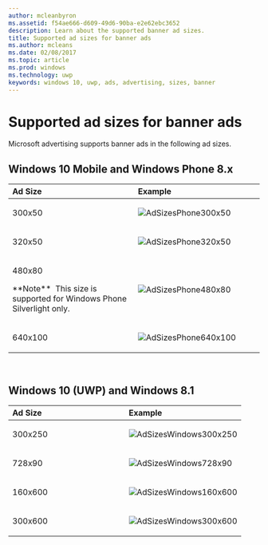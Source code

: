 ---author: mcleanbyronms.assetid: f54ae666-d609-49d6-90ba-e2e62ebc3652description: Learn about the supported banner ad sizes.title: Supported ad sizes for banner adsms.author: mcleansms.date: 02/08/2017ms.topic: articlems.prod: windowsms.technology: uwpkeywords: windows 10, uwp, ads, advertising, sizes, banner---# Supported ad sizes for banner adsMicrosoft advertising supports banner ads in the following ad sizes.## Windows 10 Mobile and Windows Phone 8.x<table><colgroup><col width="50%" /><col width="50%" /></colgroup><thead><tr class="header"><th align="left">Ad Size</th><th align="left">Example</th></tr></thead><tbody><tr class="odd"><td align="left"><p>300x50</p></td><td align="left"><img src="images/13-ce34c5cf-3e7d-4dd4-a094-4fad5e95d5cf.jpg" alt="AdSizesPhone300x50" /></td></tr><tr class="even"><td align="left"><p>320x50</p></td><td align="left"><img src="images/13-f6f413da-ddde-4424-9364-41d8ba536d21.jpg" alt="AdSizesPhone320x50" /></td></tr><tr class="odd"><td align="left"><p>480x80</p><p>**Note**&nbsp;&nbsp;This size is supported for Windows Phone Silverlight only.</p></td><td align="left"><img src="images/13-0f11f562-0624-40d6-9720-400420f0a486.jpg" alt="AdSizesPhone480x80" /></td></tr><tr class="even"><td align="left"><p>640x100</p></td><td align="left"><img src="images/13-2bf69508-7c98-422d-9837-ed8bdca33c5a.jpg" alt="AdSizesPhone640x100" /></td></tr></tbody></table> ## Windows 10 (UWP) and Windows 8.1<table><colgroup><col width="50%" /><col width="50%" /></colgroup><thead><tr class="header"><th align="left">Ad Size</th><th align="left">Example</th></tr></thead><tbody><tr class="even"><td align="left"><p>300x250</p></td><td align="left"><img src="images/13-dff5785a-5355-47db-bb46-e2f41564b87c.jpg" alt="AdSizesWindows300x250" /></td></tr><tr class="odd"><td align="left"><p>728x90</p></td><td align="left"><img src="images/13-3071078f-228b-4336-97d3-5b783b163f9a.jpg" alt="AdSizesWindows728x90" /></td></tr><tr class="even"><td align="left"><p>160x600</p></td><td align="left"><img src="images/13-ab104187-3ba9-4c13-a510-6fa4c9bd8330.jpg" alt="AdSizesWindows160x600" /></td></tr><tr class="odd"><td align="left"><p>300x600</p></td><td align="left"><img src="images/13-826a12c0-f3ee-4ea4-a9f9-aa5ed0e87490.jpg" alt="AdSizesWindows300x600" /></td></tr></tbody></table>   